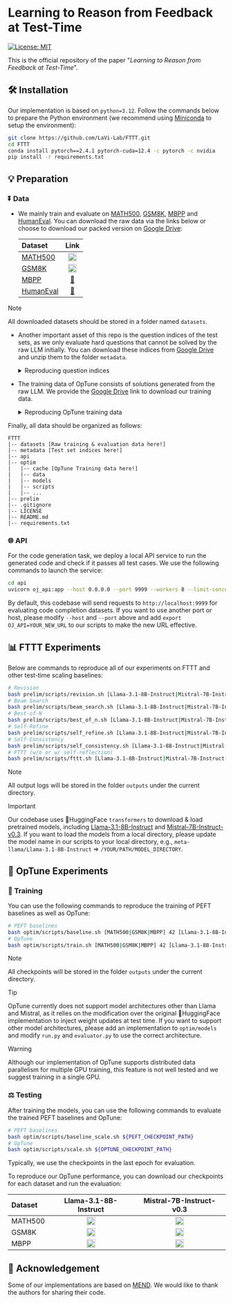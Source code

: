 # Learning to Reason from Feedback at Test-Time

[![License: MIT](https://img.shields.io/badge/License-MIT-blue.svg)](https://opensource.org/licenses/MIT)

This is the official repository of the paper "*Learning to Reason from Feedback at Test-Time*".

## 🛠️ Installation

Our implementation is based on `python=3.12`. Follow the commands below to prepare the Python environment (we recommend using [Miniconda](https://docs.anaconda.com/miniconda/) to setup the environment):

```bash
git clone https://github.com/LaVi-Lab/FTTT.git
cd FTTT
conda install pytorch==2.4.1 pytorch-cuda=12.4 -c pytorch -c nvidia
pip install -r requirements.txt
```

## 💡 Preparation

### ⏬ Data

- We mainly train and evaluate on [MATH500](https://arxiv.org/abs/2103.03874), [GSM8K](https://arxiv.org/abs/2110.14168), [MBPP](https://arxiv.org/abs/2108.07732) and [HumanEval](https://arxiv.org/abs/2107.03374). You can download the raw data via the links below or choose to download our packed version on [Google Drive](https://drive.google.com/file/d/1MvaNSC1HsuegfvAvOwqppPr7bntp-3LN/view?usp=sharing):

    | Dataset | Link |
    | :------ | :--: |
    | [MATH500](https://arxiv.org/abs/2103.03874) | [<img src="https://skillicons.dev/icons?i=github" alt="GitHub Icon" width="20" height="20">](https://github.com/openai/prm800k/tree/main/prm800k/math_splits) |
    | [GSM8K](https://arxiv.org/abs/2110.14168) | [<img src="https://skillicons.dev/icons?i=github" alt="GitHub Icon" width="20" height="20">](https://github.com/openai/grade-school-math) |
    | [MBPP](https://arxiv.org/abs/2108.07732) | [🤗](https://huggingface.co/datasets/google-research-datasets/mbpp) |
    | [HumanEval](https://arxiv.org/abs/2107.03374) | [🤗](https://huggingface.co/datasets/openai/openai_humaneval) |

> [!NOTE]
> All downloaded datasets should be stored in a folder named `datasets`.

- Another important asset of this repo is the question indices of the test sets, as we only evaluate hard questions that cannot be solved by the raw LLM initially. You can download these indices from [Google Drive](https://drive.google.com/file/d/1YrPXcXG_-4OTgo7HlujpTfSQU1XU0Gev/view?usp=sharing) and unzip them to the folder `metadata`.

    <details>
    <summary>Reproducing question indices</summary>

    If you want to reproduce the question indices by yourself, you can perform greedy decoding on each dataset:

    ```bash
    # Greedy decoding
    bash prelim/scripts/greedy.sh [Llama-3.1-8B-Instruct|Mistral-7B-Instruct-v0.3] [MATH500|GSM8K|MBPP|HumanEval]
    ```

    This command will automatically save a file `{llama|mistral}_{MATH500|GSM8K|MBPP|HumanEval}_correct_cases.json` under the current directory, which contains the indices of questions that can be correctly answered by greedy decoding.

    </details>

- The training data of OpTune consists of solutions generated from the raw LLM. We provide the [Google Drive](https://drive.google.com/file/d/1wCSInPlNrziS1JF66GpEX-AFRjWo4Tvd/view?usp=sharing) link to download our training data.

    <details>
    <summary>Reproducing OpTune training data</summary>

    You can generate the training data for OpTune by yourself:

    ```bash
    bash optim/scripts/gen.sh [Llama-3.1-8B-Instruct|Mistral-7B-Instruct-v0.3] [MATH500|GSM8K|MBPP]
    ```

    </details>

Finally, all data should be organized as follows:

```
FTTT
|-- datasets [Raw training & evaluation data here!]
|-- metadata [Test set indices here!]
|-- api
|-- optim
|   |-- cache [OpTune Training data here!]
|   |-- data
|   |-- models
|   |-- scripts
|   |-- ...
|-- prelim
|-- .gitignore
|-- LICENSE
|-- README.md
|-- requirements.txt
```

### 🌐 API

For the code generation task, we deploy a local API service to run the generated code and check if it passes all test cases. We use the following commands to launch the service:

```bash
cd api
uvicorn oj_api:app --host 0.0.0.0 --port 9999 --workers 8 --limit-concurrency 16
```

By default, this codebase will send requests to `http://localhost:9999` for evaluating code completion datasets. If you want to use another port or host, please modify `--host` and `--port` above and add `export OJ_API=YOUR_NEW_URL` to our scripts to make the new URL effective.

## 📊 FTTT Experiments

Below are commands to reproduce all of our experiments on FTTT and other test-time scaling baselines:

```bash
# Revision
bash prelim/scripts/revision.sh [Llama-3.1-8B-Instruct|Mistral-7B-Instruct-v0.3] [MATH500|GSM8K|MBPP|HumanEval]
# Beam Search
bash prelim/scripts/beam_search.sh [Llama-3.1-8B-Instruct|Mistral-7B-Instruct-v0.3] [MATH500|GSM8K|MBPP|HumanEval]
# Best-of-N
bash prelim/scripts/best_of_n.sh [Llama-3.1-8B-Instruct|Mistral-7B-Instruct-v0.3] [MATH500|GSM8K|MBPP|HumanEval] [42|85|100]
# Self-Refine
bash prelim/scripts/self_refine.sh [Llama-3.1-8B-Instruct|Mistral-7B-Instruct-v0.3] [MATH500|GSM8K|MBPP|HumanEval] [42|85|100]
# Self-Consistency
bash prelim/scripts/self_consistency.sh [Llama-3.1-8B-Instruct|Mistral-7B-Instruct-v0.3] [MATH500|GSM8K|MBPP|HumanEval] [42|85|100]
# FTTT (w/o or w/ self-reflection)
bash prelim/scripts/fttt.sh [Llama-3.1-8B-Instruct|Mistral-7B-Instruct-v0.3] [MATH500|GSM8K|MBPP|HumanEval] [42|85|100] [FTTT|FTTT+]
```

> [!NOTE]
> All output logs will be stored in the folder `outputs` under the current directory.

> [!IMPORTANT]
> Our codebase uses 🤗HuggingFace `transformers` to download & load pretrained models, including [Llama-3.1-8B-Instruct](https://huggingface.co/meta-llama/Llama-3.1-8B-Instruct) and [Mistral-7B-Instruct-v0.3](https://huggingface.co/mistralai/Mistral-7B-Instruct-v0.3). If you want to load the models from a local directory, please update the model name in our scripts to your local directory, e.g., `meta-llama/Llama-3.1-8B-Instruct` => `/YOUR/PATH/MODEL_DIRECTORY`.

## 🎯 OpTune Experiments

### 📌 Training

You can use the following commands to reproduce the training of PEFT baselines as well as OpTune:

```bash
# PEFT baselines
bash optim/scripts/baseline.sh [MATH500|GSM8K|MBPP] 42 [Llama-3.1-8B-Instruct|Mistral-7B-Instruct-v0.3] [FT|LoRA|Adapter|IA3|LNTuning]
# OpTune
bash optim/scripts/train.sh [MATH500|GSM8K|MBPP] 42 [Llama-3.1-8B-Instruct|Mistral-7B-Instruct-v0.3]
```

> [!NOTE]
> All checkpoints will be stored in the folder `outputs` under the current directory.

> [!TIP]
> OpTune currently does not support model architectures other than Llama and Mistral, as it relies on the modification over the original 🤗HuggingFace implementation to inject weight updates at test time. If you want to support other model architectures, please add an implementation to `optim/models` and modify `run.py` and `evaluator.py` to use the correct architecture.

> [!WARNING]  
> Although our implementation of OpTune supports distributed data parallelism for multiple GPU training, this feature is not well tested and we suggest training in a single GPU.

### ⚖️ Testing

After training the models, you can use the following commands to evaluate the trained PEFT baselines and OpTune:

```bash
# PEFT baselines
bash optim/scripts/baseline_scale.sh ${PEFT_CHECKPOINT_PATH}
# OpTune
bash optim/scripts/scale.sh ${OPTUNE_CHECKPOINT_PATH}
```

Typically, we use the checkpoints in the last epoch for evaluation.

To reproduce our OpTune performance, you can download our checkpoints for each dataset and run the evaluation:

| Dataset | Llama-3.1-8B-Instruct | Mistral-7B-Instruct-v0.3 |
| :------ | :--: | :--: |
| MATH500 | [<img src="https://upload.wikimedia.org/wikipedia/commons/thumb/1/12/Google_Drive_icon_%282020%29.svg/512px-Google_Drive_icon_%282020%29.svg.png" alt="Google Drive Icon" width="20" height="20">](https://drive.google.com/file/d/1M5AniWkXtD17PvrPls3Q3Ma6WUfKFQtn/view?usp=sharing) | [<img src="https://upload.wikimedia.org/wikipedia/commons/thumb/1/12/Google_Drive_icon_%282020%29.svg/512px-Google_Drive_icon_%282020%29.svg.png" alt="Google Drive Icon" width="20" height="20">](https://drive.google.com/file/d/1DtFijlLIash6Z1aBN1yy3McPgD5SjF76/view?usp=sharing) |
| GSM8K | [<img src="https://upload.wikimedia.org/wikipedia/commons/thumb/1/12/Google_Drive_icon_%282020%29.svg/512px-Google_Drive_icon_%282020%29.svg.png" alt="Google Drive Icon" width="20" height="20">](https://drive.google.com/file/d/1RCmD00_9_BDPIexL2W9FcZwSu-HxQhmp/view?usp=sharing) | [<img src="https://upload.wikimedia.org/wikipedia/commons/thumb/1/12/Google_Drive_icon_%282020%29.svg/512px-Google_Drive_icon_%282020%29.svg.png" alt="Google Drive Icon" width="20" height="20">](https://drive.google.com/file/d/1dD7TsMTf7DYWp0GzHgYZpYkWey80-UGU/view?usp=sharing) |
| MBPP | [<img src="https://upload.wikimedia.org/wikipedia/commons/thumb/1/12/Google_Drive_icon_%282020%29.svg/512px-Google_Drive_icon_%282020%29.svg.png" alt="Google Drive Icon" width="20" height="20">](https://drive.google.com/file/d/15oomWNg3sEoTDKl0FBaZBjCva7Jookkz/view?usp=sharing) | [<img src="https://upload.wikimedia.org/wikipedia/commons/thumb/1/12/Google_Drive_icon_%282020%29.svg/512px-Google_Drive_icon_%282020%29.svg.png" alt="Google Drive Icon" width="20" height="20">](https://drive.google.com/file/d/12Furc43EewaOPlJBssgRb7SGeGX11fVB/view?usp=sharing) |

## 🤝 Acknowledgement

Some of our implementations are based on [MEND](https://github.com/eric-mitchell/mend). We would like to thank the authors for sharing their code.
